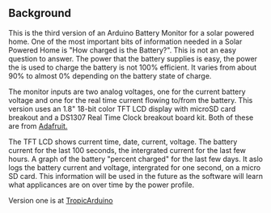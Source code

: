 ## Background

This is the third version of an Arduino Battery Monitor for a solar powered home. One of the most important bits of information needed in a Solar Powered Home is "How charged is the Battery?".  This is not an easy question to answer. The power that the battery supplies is easy, the power the is used to charge the battery is not 100% efficient. It varies from about 90% to almost 0% depending on the battery state of charge.

The monitor inputs are two analog voltages, one for the current battery voltage and one for the real time current flowing to/from the battery. This version uses an 1.8" 18-bit color TFT LCD display with microSD card breakout and a DS1307 Real Time Clock breakout board kit.  Both of these are from [Adafruit.]( http://www.adafruit.com/)

The TFT LCD shows current time, date, current, voltage. The battery current for the last 100 seconds, the intergrated current for the last few hours. A graph of the battery "percent charged" for the last few days. It aslo logs the battery current and voltage, intergrated for one second, on a micro SD card. This information will be used in the future as the software will learn what applicances are on over time by the power profile.

Version one is at [TropicArduino](http://tropicarduino.blogspot.com/2010/11/arduino-solar-battery-monitor.html/)
